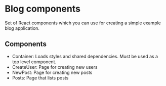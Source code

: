 # Blog components

Set of React components which you can use for creating a simple example blog application.

## Components

* Container: Loads styles and shared dependencies. Must be used as a top level component.
* CreateUser: Page for creating new users
* NewPost: Page for creating new posts
* Posts: Page that lists posts